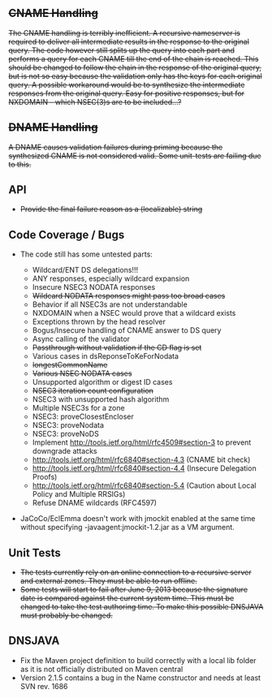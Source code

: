 <del>CNAME Handling
--------------
<del>The CNAME handling is terribly inefficient. A recursive nameserver is required
to deliver all intermediate results in the response to the original query. The
code however still splits up the query into each part and performs a query for
each CNAME till the end of the chain is reached.
This should be changed to follow the chain in the response of the original
query, but is not so easy because the validation only has the keys for each
original query.
A possible workaround would be to synthesize the intermediate responses from
the original query. Easy for positive responses, but for NXDOMAIN - which
NSEC(3)s are to be included...?

<del>DNAME Handling
--------------
<del>A DNAME causes validation failures during priming because the synthesized
CNAME is not considered valid. Some unit-tests are failing due to this.

API
---
- <del>Provide the final failure reason as a (localizable) string

Code Coverage / Bugs
--------------------
- The code still has some untested parts:
  - Wildcard/ENT DS delegations!!!
  - ANY responses, especially wildcard expansion
  - Insecure NSEC3 NODATA responses
  - <del>Wildcard NODATA responses might pass too broad cases
  - Behavior if all NSEC3s are not understandable
  - NXDOMAIN when a NSEC would prove that a wildcard exists
  - Exceptions thrown by the head resolver
  - Bogus/Insecure handling of CNAME answer to DS query
  - Async calling of the validator
  - <del>Passthrough without validation if the CD flag is set
  - Various cases in dsReponseToKeForNodata
  - <del>longestCommonName
  - <del>Various NSEC NODATA cases
  - Unsupported algorithm or digest ID cases
  - <del>NSEC3 iteration count configuration
  - NSEC3 with unsupported hash algorithm
  - Multiple NSEC3s for a zone
  - NSEC3: proveClosestEncloser
  - NSEC3: proveNodata
  - NSEC3: proveNoDS
  - Implement http://tools.ietf.org/html/rfc4509#section-3 to prevent downgrade attacks
  - http://tools.ietf.org/html/rfc6840#section-4.3 (CNAME bit check)
  - http://tools.ietf.org/html/rfc6840#section-4.4 (Insecure Delegation Proofs)
  - http://tools.ietf.org/html/rfc6840#section-5.4 (Caution about Local Policy and Multiple RRSIGs)
  - Refuse DNAME wildcards (RFC4597)

- JaCoCo/EclEmma doesn't work with jmockit enabled at the same time without
  specifying -javaagent:jmockit-1.2.jar as a VM argument.

Unit Tests
----------
- <del>The tests currently rely on an online connection to a recursive server and
  external zones. They must be able to run offline.
- <del>Some tests will start to fail after June 9, 2013 because the signature date
  is compared against the current system time. This must be changed to take
  the test authoring time. To make this possible DNSJAVA must probably be
  changed.

DNSJAVA
-------
- Fix the Maven project definition to build correctly with a local lib folder
  as it is not officially distributed on Maven central
- Version 2.1.5 contains a bug in the Name constructor and needs at least
  SVN rev. 1686
